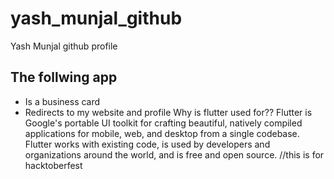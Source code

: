 # yash_munjal_github

Yash Munjal github profile

## The follwing app

- Is a business card
- Redirects to my website and profile
Why is flutter used for??
Flutter is Google's portable UI toolkit for crafting beautiful, natively compiled applications for mobile, web, and desktop from a single codebase. Flutter works with existing code, is used by developers and organizations around the world, and is free and open source.
//this is for hacktoberfest
